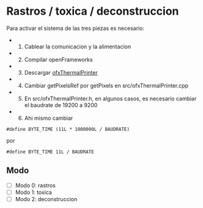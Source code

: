 
# Rastros / toxica / deconstruccion

Para activar el sistema de las tres piezas es necesario:

- 1. Cablear la comunicacion y la alimentacion
- 2. Compilar openFrameworks
- 3. Descargar [ofxThermalPrinter](https://github.com/patriciogonzalezvivo/ofxThermalPrinter)
- 4. Cambiar getPixelsRef por getPixels en src/ofxThermalPrinter.cpp
- 5. En src/ofxThermalPrinter.h, en algunos casos, es necesario cambiar el baudrate de 19200 a 9200
- 6. Ahi mismo cambiar

``#define BYTE_TIME (11L * 1000000L / BAUDRATE)``

por

``#define BYTE_TIME 11L / BAUDRATE``

## Modo

- [ ] Modo 0: rastros
- [ ] Modo 1: toxica
- [ ] Modo 2: deconstruccion 